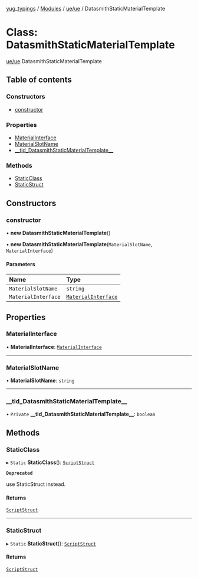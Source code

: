 [yug_typings](../README.md) / [Modules](../modules.md) / [ue/ue](../modules/ue_ue.md) / DatasmithStaticMaterialTemplate

# Class: DatasmithStaticMaterialTemplate

[ue/ue](../modules/ue_ue.md).DatasmithStaticMaterialTemplate

## Table of contents

### Constructors

- [constructor](ue_ue.DatasmithStaticMaterialTemplate.md#constructor)

### Properties

- [MaterialInterface](ue_ue.DatasmithStaticMaterialTemplate.md#materialinterface)
- [MaterialSlotName](ue_ue.DatasmithStaticMaterialTemplate.md#materialslotname)
- [\_\_tid\_DatasmithStaticMaterialTemplate\_\_](ue_ue.DatasmithStaticMaterialTemplate.md#__tid_datasmithstaticmaterialtemplate__)

### Methods

- [StaticClass](ue_ue.DatasmithStaticMaterialTemplate.md#staticclass)
- [StaticStruct](ue_ue.DatasmithStaticMaterialTemplate.md#staticstruct)

## Constructors

### constructor

• **new DatasmithStaticMaterialTemplate**()

• **new DatasmithStaticMaterialTemplate**(`MaterialSlotName`, `MaterialInterface`)

#### Parameters

| Name | Type |
| :------ | :------ |
| `MaterialSlotName` | `string` |
| `MaterialInterface` | [`MaterialInterface`](ue_ue.MaterialInterface.md) |

## Properties

### MaterialInterface

• **MaterialInterface**: [`MaterialInterface`](ue_ue.MaterialInterface.md)

___

### MaterialSlotName

• **MaterialSlotName**: `string`

___

### \_\_tid\_DatasmithStaticMaterialTemplate\_\_

• `Private` **\_\_tid\_DatasmithStaticMaterialTemplate\_\_**: `boolean`

## Methods

### StaticClass

▸ `Static` **StaticClass**(): [`ScriptStruct`](ue_ue.ScriptStruct.md)

**`Deprecated`**

use StaticStruct instead.

#### Returns

[`ScriptStruct`](ue_ue.ScriptStruct.md)

___

### StaticStruct

▸ `Static` **StaticStruct**(): [`ScriptStruct`](ue_ue.ScriptStruct.md)

#### Returns

[`ScriptStruct`](ue_ue.ScriptStruct.md)
